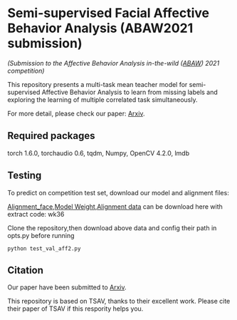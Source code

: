 #  Semi-supervised Facial Affective Behavior Analysis (ABAW2021 submission)
*(Submission to the Affective Behavior Analysis in-the-wild ([ABAW](https://ibug.doc.ic.ac.uk/resources/iccv-2021-2nd-abaw/)) 2021 competition)*

This repository presents a multi-task mean teacher model for semi-supervised Affective Behavior Analysis to learn from missing labels and exploring the learning of multiple correlated task simultaneously. 

For more detail, please check our paper: [Arxiv](https://arxiv.org/abs/2107.04225).
## Required packages


torch                    1.6.0, 
torchaudio               0.6, 
tqdm, 
Numpy, 
OpenCV 4.2.0, 
lmdb


## Testing

To predict on competition test set, download our model and alignment files:  

[Alignment_face,Model Weight,Alignment data](https://pan.baidu.com/s/1dUmc8gVv9mlaWvAwQsH5gg) can be download here with extract code: wk36


Clone the repository,then download above data and config their path in opts.py before running 

    python test_val_aff2.py


## Citation

Our paper have been submitted to [Arxiv](https://arxiv.org/abs/2107.04225).



This repository is based on TSAV, thanks to their excellent work. Please cite their paper of TSAV if this respority helps you.




